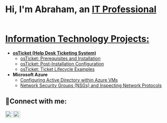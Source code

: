 <h1>Hi, I'm Abraham, an <a href="https://www.linkedin.com/in/abraham-ramos-88b6a12a4/">IT Professional

<h2></h2> Information Technology Projects:</h2>

- <b>osTicket (Help Desk Ticketing System)</b>
  - [osTicket: Prerequisites and Installation](https://github.com/AbrahamWire/osticket-prereqs)
  - [osTicket: Post-Installation Configuration](https://github.com/AbrahamWire/post-install-config)
  - [osTicket: Ticket Lifecycle Examples](https://github.com/AbrahamWire/ticket-lifecycle)
- <b>Microsoft Azure</b>
  - [Configuring Active Directory within Azure VMs](https://github.com/AbrahamWire/configure-ad)
  - [Network Security Groups (NSGs) and Inspecting Network Protocols](https://github.com/AbrahamWire/azure-network-protocols)

<h2>🤳Connect with me:</h2>

[<img align="left" alt="Abraham | LinkedIn" width="22px" src="https://cdn.jsdelivr.net/npm/simple-icons@v3/icons/linkedin.svg" />][linkedin]
[<img align="left" alt="Abraham | Instagram" width="22px" src="https://cdn.jsdelivr.net/npm/simple-icons@v3/icons/instagram.svg" />][instagram]

[instagram]: https://www.instagram.com/abe_wire
[linkedin]: https://www.linkedin.com/in/abraham-ramos-88b6a12a4/
